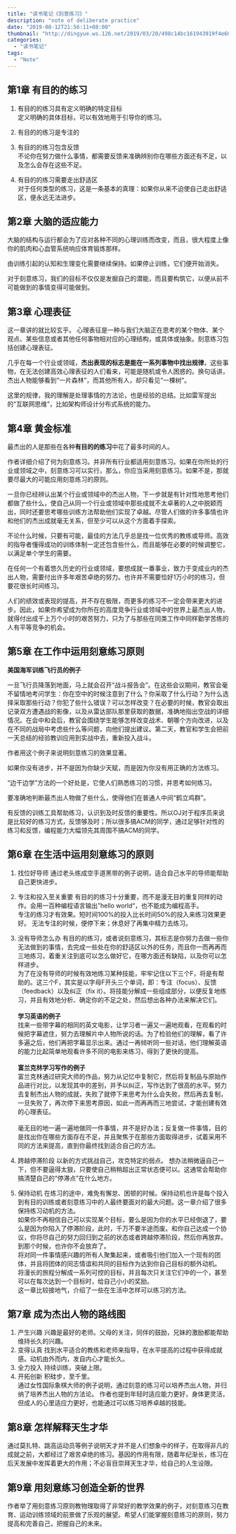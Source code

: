 ```yaml
---
title: "读书笔记《刻意练习》"
description: "note of deliberate practice"
date: "2019-08-12T21:56:11+08:00"
thumbnail: "http://dingyue.ws.126.net/2019/03/20/498c14bc161943919f4e60fe72a70c46.jpeg?imageView&quality=100"
categories:
  - "读书笔记"
tags:
  - "Note"
---
```

<!--more-->
## 第1章 有目的的练习
1. 有目的的练习具有定义明确的特定目标<br>
定义明确的具体目标，可以有效地用于引导你的练习。

2. 有目的的练习是专注的

3. 有目的的练习包含反馈<br>
不论你在努力做什么事情，都需要反馈来准确辨别你在哪些方面还有不足，以及怎么会存在这些不足。

4. 有目的的练习需要走出舒适区<br>
对于任何类型的练习，这是一条基本的真理：如果你从来不迫使自己走出舒适区，便永远无法进步。


## 第2章 大脑的适应能力
大脑的结构与运行都会为了应对各种不同的心理训练而改变，而且，很大程度上像你的肌肉和心血管系统响应体育锻炼那样。

由训练引起的认知和生理变化需要继续保持。如果停止训练，它们便开始消失。

对于刻意练习，我们的目标不仅仅是发掘自己的潜能，而且要构筑它，以便从前不可能做到的事情变得可能做到。


## 第3章 心理表征
这一章讲的就比较玄乎。
心理表征是一种与我们大脑正在思考的某个物体、某个观点、某些信息或者其他任何事物相对应的心理结构，或具体或抽象。刻意练习包括创建心理表征。

几乎在每一个行业或领域，**杰出表现的标志是能在一系列事物中找出规律**，这些事物，在无法创建高效心理表征的人们看来，可能是随机或令人困惑的。换句话讲，杰出人物能够看到“一片森林”，而其他所有人，却只看见“一棵树”。

这里的规律，我的理解是处理事情的方法论，也是经验的总结。比如雷军提出的“互联网思维”，比如架构师设计分布式系统的能力。


## 第4章 黄金标准
最杰出的人是那些在各种**有目的的练习**中花了最多时间的人。

作者详细介绍了何为刻意练习。并非所有行业都适用刻意练习。如果在你所处的行业或领域之中，刻意练习可以实行，那么，你应当采用刻意练习。如果不是，那就要尽最大的可能应用刻意练习的原则。

一旦你已经辨认出某个行业或领域中的杰出人物，下一步就是有针对性地思考他们都做了些什么，使自己从同一个行业或领域中那些成就不太卓著的人之中脱颖而出，同时还要思考哪些训练方法帮助他们实现了卓越。尽管人们做的许多事情也许和他们的杰出成就毫无关系，但至少可以从这个方面着手探索。

不论什么时候，只要有可能，最佳的方法几乎总是找一位优秀的教练或导师。高效的指导者懂得成功的训练体制一定还包含些什么，而且能够在必要的时候调整它，以满足单个学生的需要。

在任何一个有着悠久历史的行业或领域，要想成就一番事业，致力于变成业内的杰出人物，需要付出许多年艰苦卓绝的努力。也许并不需要恰好1万小时的练习，但要花很长时间练习。

人们的绩效或表现的提高，并不存在极限，而更多的练习不一定会带来更大的进步。因此，如果你希望成为你所在的高度竞争行业或领域中的世界上最杰出人物，就得付出成千上万个小时的艰苦努力，只为了与那些在同类工作中同样勤学苦练的人有平等竞争的机会。


## 第5章 在工作中运用刻意练习原则
**美国海军训练飞行员的例子**

一旦飞行员降落到地面，马上就会召开“战斗报告会”。在这些会议期间，教官会毫不留情地考问学生：你在空中的时候注意到了什么？你采取了什么行动？为什么选择采取那些行动？你犯了些什么错误？可以怎样改变？在必要的时候，教官会取出记录双方遭遇战的影像，以及从雷达部队那里获取的数据，准确地指出空战的详细情况。在会中和会后，教官会围绕学生能够怎样改变战术、朝哪个方向改进，以及在不同的战局中考虑些什么等问题，向他们提出建议。第二天，教官和学生会把前一天总结的经验教训应用到实战中去，重新投入战斗。

作者用这个例子来说明刻意练习的效果显著。

如果你没有进步，并不是因为你缺少天赋，而是因为你没有用正确的方法练习。

“边干边学”方法的一个好处是，它使人们熟悉练习的习惯，并思考如何练习。

要准确地判断最杰出人物做了些什么，使得他们在普通人中间“鹤立鸡群”。

有反馈的训练工具帮助练习，认识到及时反馈的重要性。所以OJ对于程序员来说是比较好的练习方式，反馈够及时；所以很多搞ACM的同学，通过足够针对性的练习和反馈，编程能力大幅领先其周围不搞ACM的同学。


## 第6章 在生活中运用刻意练习的原则
1. 找位好导师
通过老头练成空手道黑带的例子说明，适合自己水平的导师能帮助自己更快进步。<br>

2. 专注和投入至关重要 
有目的的练习十分重要，而不是漫无目的重复同样的动作。会用一百种编程语言输出”hello world“，也不能成为编程高手。<br>
专注的练习才有效果。短时间100%的投入比长时间50%的投入来练习效果更好。
无法专注的时候，便停下来；休息好了再集中精力去练习。<br>

3. 没有导师怎么办
有目的的练习，或者说刻意练习，其标志是你努力去做一些你无法做到的事情，去完成一些处在你的舒适区以外的任务，而且你一而再再而三地练习，着重关注到底可以怎么做好它，在哪方面还有缺陷，以及你可以怎样进步。<br>
为了在没有导师的时候有效地练习某种技能，牢牢记住以下三个F，将是有帮助的。这三个F，其实是以字母F开头三个单词，即：专注（focus）、反馈（feedback）以及纠正（fix it）。将技能分解成一些组成部分，以便反复地练习，并且有效地分析、确定你的不足之处，然后想出各种办法来解决它们。<br><br>
**学习英语的例子**<br>
找来一些带字幕的相同的英文电影，让学习者一遍又一遍地观看，在观看的时候把字幕遮住，努力去理解片中人物所说的话。为了检验他们的理解，看了许多遍之后，他们再把字幕显示出来。通过一再倾听同一些对话，他们理解英语的能力比起简单地观看许多不同的电影来练习，得到了更快的提高。<br><br>
**富兰克林学习写作的例子**<br>
富兰克林通过研究大师的作品，努力从记忆中复制它，然后将复制品与原始作品进行对比，以发现其中的差别，并予以纠正，写作达到了很高的水平。努力去复制杰出人物的成就，失败了就停下来思考为什么会失败，然后再去复制，一旦失败了，再次停下来思考原因，如此一而再再而三地尝试，才能创建有效的心理表征。<br><br>
毫无目的地一遍一遍地做同一件事情，并不是好办法；反复做一件事情，目的是找出你在哪些方面存在不足，并且聚焦于在那些方面取得进步，试着采用不同的方法来提高，直到你最终找到适合自己的方法。<br>

4. 跨越停滞阶段
以新的方式挑战自己，攻克特定的弱点。 想办法稍微逼自己一下，但不要逼得太狠，只要使自己稍稍超出正常状态便可以。这通常会帮助你搞清楚自己的“停滞点”在什么地方。<br>

5. 保持动机
在练习的途中，难免有懈怠、困顿的时候。保持动机也许是每个投入到有目的训练或者刻意练习中的人最终要面对的最大问题。这一章介绍了很多保持练习动机的方法。<br>
如果你不再相信自己可以实现某个目标，要么是因为你的水平已经倒退了，要么是因为你陷入了停滞阶段，此时，千万不要半途而废。和你自己达成一个协议，你将尽自己的努力回归到之前的状态或者跨越停滞阶段，然后你再放弃。到那个时候，也许你不会放弃了。<br>
将对同一件事情感兴趣的所有人聚集起来，或者吸引他们加入一个现有的团体，并且将团体的同志情谊和共同的目标作为达到你自己目标的额外动机。<br>
将漫长的旅程分解成一系列可控的目标，并且每次只关注它们中的一个，甚至可以在每次达到一个目标时，给自己小小的奖励。<br>
这一章比较接地气，介绍了一些在生活中怎样可以练习的方法。

## 第7章 成为杰出人物的路线图
1. 产生兴趣 兴趣是最好的老师。父母的关注，同伴的鼓励，兄妹的激励都能帮助维持长久的兴趣。
2. 变得认真 找到水平适合的教练和老师来指导，在水平提高的过程中获得成就感。动机由外而内，发自内心才能长久。
3. 全力投入 持续训练，突破上限。
4. 开拓创新 积硅步，至千里。<br>
通过女性国际象棋大师的例子说明，通过刻意的练习可以培养杰出人物，并归纳了培养杰出人物的方法论。
作者也提到年轻时适应能力更好，身体更灵活，但成人的心里适应力更好，也能通过可以练习培养卓越的技能。

## 第8章   怎样解释天生才华
通过莫扎特、跳高运动员等例子说明天才并不是人们想象中的样子，在取得非凡的成就之前，大都经过了艰苦卓绝的练习。基因的作用有限，随着年纪渐长，练习在后天发展中发挥着更大的作用；不必盲目崇拜天生才华，给自己的人生设限。

## 第9章 用刻意练习创造全新的世界
作者举了用刻意练习原则教物理取得了非常好的教学效果的例子，对刻意练习在教育、运动训练领域的前景做了乐观的展望。希望人们能掌握刻意练习的原则，努力提高和完善自己，把握自己的未来。
